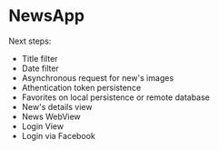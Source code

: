 # NewsApp
Next steps:

- Title filter
- Date filter
- Asynchronous request for new's images
- Athentication token persistence
- Favorites on local persistence or remote database
- New's details view
- News WebView
- Login View
- Login via Facebook